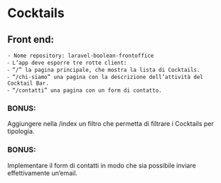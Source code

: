# Cocktails

## Front end:
    - Nome repository: laravel-boolean-frontoffice
    ⁃ L’app deve esporre tre rotte client:
    ⁃ “/” la pagina principale, che mostra la lista di Cocktails.
    ⁃ “/chi-siamo” una pagina con la descrizione dell’attività del Cocktail Bar.
    ⁃ “/contatti” una pagina con un form di contatto.

### BONUS:
Aggiungere nella /index un filtro che permetta di filtrare i Cocktails per tipologia.

### BONUS:
Implementare il form di contatti in modo che sia possibile inviare effettivamente un’email.